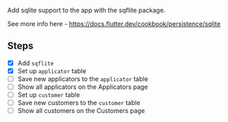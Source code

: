 Add sqlite support to the app with the sqflite package.

See more info here - https://docs.flutter.dev/cookbook/persistence/sqlite


## Steps

- [x] Add `sqflite`
- [x] Set up `applicator` table
- [ ] Save new applicators to the `applicator` table
- [ ] Show all applicators on the Applicators page
- [ ] Set up `customer` table
- [ ] Save new customers to the `customer` table
- [ ] Show all customers on the Customers page
